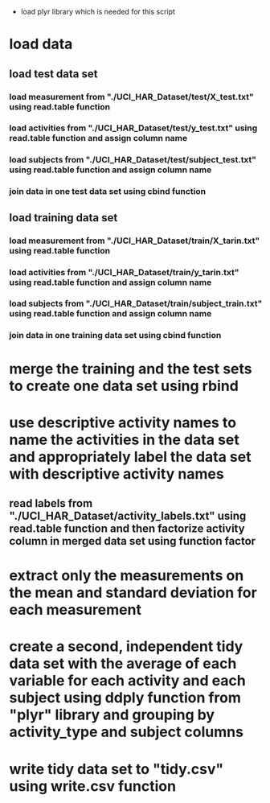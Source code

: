 * load plyr library which is needed for this script
# load data
## load test data set
### load measurement from "./UCI_HAR_Dataset/test/X_test.txt" using read.table function
### load activities from "./UCI_HAR_Dataset/test/y_test.txt" using read.table function and assign column name
### load subjects from "./UCI_HAR_Dataset/test/subject_test.txt" using read.table function and assign column name
### join data in one test data set using cbind function
## load training data set
### load measurement from "./UCI_HAR_Dataset/train/X_tarin.txt" using read.table function
### load activities from "./UCI_HAR_Dataset/train/y_tarin.txt" using read.table function and assign column name
### load subjects from "./UCI_HAR_Dataset/train/subject_train.txt" using read.table function and assign column name
### join data in one training data set using cbind function
# merge the training and the test sets to create one data set using rbind
# use descriptive activity names to name the activities in the data set and appropriately label the data set with descriptive activity names
## read labels from "./UCI_HAR_Dataset/activity_labels.txt" using read.table function and then factorize activity column in merged data set using function factor
# extract only the measurements on the mean and standard deviation for each measurement
# create a second, independent tidy data set with the average of each variable for each activity and each subject using ddply function from "plyr" library and grouping by activity_type and subject columns
# write tidy data set to "tidy.csv" using write.csv function
